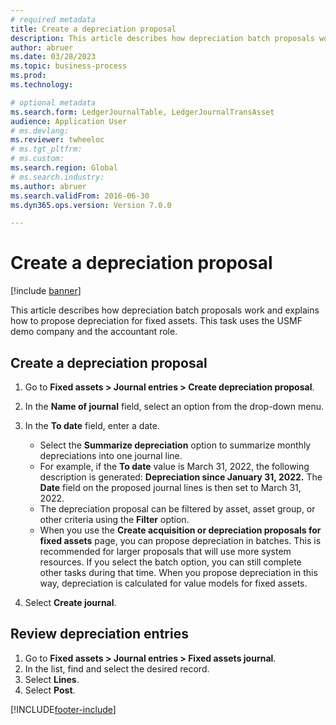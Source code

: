 ```yaml
---
# required metadata 
title: Create a depreciation proposal
description: This article describes how depreciation batch proposals work and explains how to propose depreciation for fixed assets. 
author: abruer
ms.date: 03/28/2023
ms.topic: business-process 
ms.prod:  
ms.technology:  

# optional metadata 
ms.search.form: LedgerJournalTable, LedgerJournalTransAsset   
audience: Application User 
# ms.devlang:
ms.reviewer: twheeloc
# ms.tgt_pltfrm:  
# ms.custom:  
ms.search.region: Global
# ms.search.industry: 
ms.author: abruer
ms.search.validFrom: 2016-06-30 
ms.dyn365.ops.version: Version 7.0.0

---
```


# Create a depreciation proposal

[!include [banner](../../includes/banner.md)]

This article describes how depreciation batch proposals work and explains how to propose depreciation for fixed assets. This task uses the USMF demo company and the accountant role.


## Create a depreciation proposal
1. Go to **Fixed assets > Journal entries > Create depreciation proposal**.
2. In the **Name of journal** field, select an option from the drop-down menu.
3. In the **To date** field, enter a date.

    - Select the **Summarize depreciation** option to summarize monthly depreciations into one journal line.  
    - For example, if the **To date** value is March 31, 2022, the following description is generated: **Depreciation since January 31, 2022.** The **Date** field on the proposed journal lines is then set to March 31, 2022.  
    - The depreciation proposal can be filtered by asset, asset group, or other criteria using the **Filter** option.  
    - When you use the **Create acquisition or depreciation proposals for fixed assets** page, you can propose depreciation in batches. This is recommended for larger proposals that will use more system resources. If you select the batch option, you can still complete other tasks during that time. When you propose depreciation in this way, depreciation is calculated for value models for fixed assets.  

4. Select **Create journal**.

## Review depreciation entries
1. Go to **Fixed assets > Journal entries > Fixed assets journal**.
2. In the list, find and select the desired record.
3. Select **Lines**.
4. Select **Post**.



[!INCLUDE[footer-include](../../../includes/footer-banner.md)]
